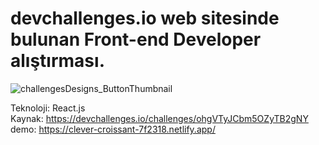 # devchallenges.io web sitesinde bulunan Front-end Developer alıştırması.

![challengesDesigns_ButtonThumbnail](https://github.com/ndemir9/devchallenges-button-components/assets/73329877/981df91b-327b-4b90-806a-eb5ff1c4b2c7)

Teknoloji: React.js
<br />
Kaynak: https://devchallenges.io/challenges/ohgVTyJCbm5OZyTB2gNY
<br />
demo: https://clever-croissant-7f2318.netlify.app/
